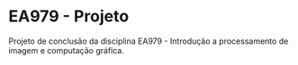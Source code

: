 # EA979 - Projeto
Projeto de conclusão da disciplina EA979 - Introdução a processamento de imagem e computação gráfica.
